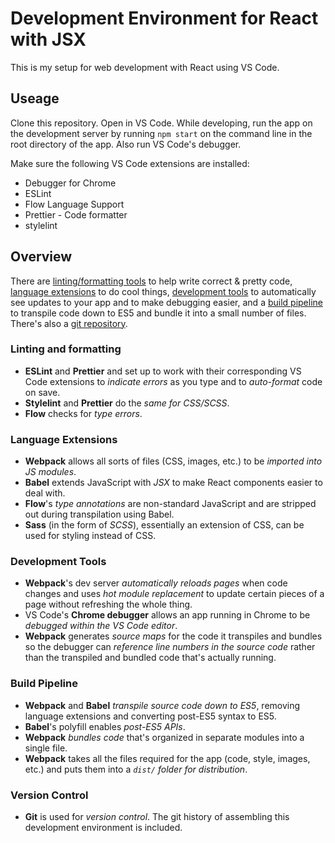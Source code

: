 # Development Environment for React with JSX

This is my setup for web development with React using VS Code.

## Useage

Clone this repository. Open in VS Code. While developing, run the app on the development server by running `npm start` on the command line in the root directory of the app. Also run VS Code's debugger.

Make sure the following VS Code extensions are installed:

* Debugger for Chrome
* ESLint
* Flow Language Support
* Prettier - Code formatter
* stylelint

## Overview

There are [linting/formatting tools](#lint) to help write correct & pretty code, [language extensions](#extensions) to do cool things, [development tools](#dev) to automatically see updates to your app and to make debugging easier, and a [build pipeline](#build) to transpile code down to ES5 and bundle it into a small number of files. There's also a [git repository](#vcs).

### <a id="lint"></a>Linting and formatting

* **ESLint** and **Prettier** and set up to work with their corresponding VS Code extensions to _indicate errors_ as you type and to _auto-format_ code on save.
* **Stylelint** and **Prettier** do the _same for CSS/SCSS_.
* **Flow** checks for _type errors_.

### <a id="extensions"></a>Language Extensions

* **Webpack** allows all sorts of files (CSS, images, etc.) to be _imported into JS modules_.
* **Babel** extends JavaScript with _JSX_ to make React components easier to deal with.
* **Flow**'s _type annotations_ are non-standard JavaScript and are stripped out during transpilation using Babel.
* **Sass** (in the form of _SCSS_), essentially an extension of CSS, can be used for styling instead of CSS.

### <a id="dev"></a>Development Tools

* **Webpack**'s dev server _automatically reloads pages_ when code changes and uses _hot module replacement_ to update certain pieces of a page without refreshing the whole thing.
* VS Code's **Chrome debugger** allows an app running in Chrome to be _debugged within the VS Code editor_.
* **Webpack** generates _source maps_ for the code it transpiles and bundles so the debugger can _reference line numbers in the source code_ rather than the transpiled and bundled code that's actually running.

### <a id="build"></a>Build Pipeline

* **Webpack** and **Babel** _transpile source code down to ES5_, removing language extensions and converting post-ES5 syntax to ES5.
* **Babel**'s polyfill enables _post-ES5 APIs_.
* **Webpack** _bundles code_ that's organized in separate modules into a single file.
* **Webpack** takes all the files required for the app (code, style, images, etc.) and puts them into a _`dist/` folder for distribution_.

### <a id="vcs"></a>Version Control

* **Git** is used for _version control_. The git history of assembling this development environment is included.
